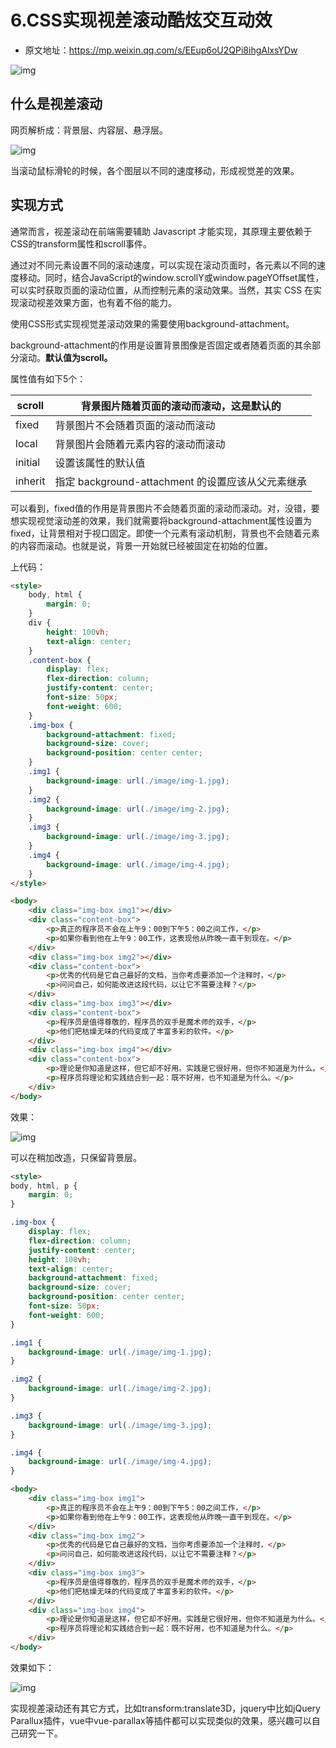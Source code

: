 # 6.CSS实现视差滚动酷炫交互动效

- 原文地址：https://mp.weixin.qq.com/s/EEup6oU2QPi8ihgAlxsYDw



![img](/images/css/node/n10037.gif)



## 什么是视差滚动

网页解析成：背景层、内容层、悬浮层。

![img](/images/css/node/n10038.webp)

当滚动鼠标滑轮的时候，各个图层以不同的速度移动，形成视觉差的效果。



## 实现方式

通常而言，视差滚动在前端需要辅助 Javascript 才能实现，其原理主要依赖于CSS的transform属性和scroll事件。

通过对不同元素设置不同的滚动速度，可以实现在滚动页面时，各元素以不同的速度移动。同时，结合JavaScript的window.scrollY或window.pageYOffset属性，可以实时获取页面的滚动位置，从而控制元素的滚动效果。当然，其实 CSS 在实现滚动视差效果方面，也有着不俗的能力。

使用CSS形式实现视觉差滚动效果的需要使用background-attachment。

background-attachment的作用是设置背景图像是否固定或者随着页面的其余部分滚动。**默认值为scroll。**

属性值有如下5个：

| scroll  | 背景图片随着页面的滚动而滚动，这是默认的          |
| ------- | ------------------------------------------------- |
| fixed   | 背景图片不会随着页面的滚动而滚动                  |
| local   | 背景图片会随着元素内容的滚动而滚动                |
| initial | 设置该属性的默认值                                |
| inherit | 指定 background-attachment 的设置应该从父元素继承 |

可以看到，fixed值的作用是背景图片不会随着页面的滚动而滚动。对，没错，要想实现视觉滚动差的效果，我们就需要将background-attachment属性设置为fixed，让背景相对于视口固定。即使一个元素有滚动机制，背景也不会随着元素的内容而滚动。也就是说，背景一开始就已经被固定在初始的位置。

上代码：

```html
<style>
    body, html {
        margin: 0;
    }
    div {
        height: 100vh;
        text-align: center;
    }
    .content-box {
        display: flex;
        flex-direction: column;
        justify-content: center;
        font-size: 50px;
        font-weight: 600;
    }
    .img-box {
        background-attachment: fixed;
        background-size: cover;
        background-position: center center;
    }
    .img1 {
        background-image: url(./image/img-1.jpg);
    }
    .img2 {
        background-image: url(./image/img-2.jpg);
    }
    .img3 {
        background-image: url(./image/img-3.jpg);
    }
    .img4 {
        background-image: url(./image/img-4.jpg);
    }
</style>
```

```html
<body>
    <div class="img-box img1"></div>
    <div class="content-box">
        <p>真正的程序员不会在上午9：00到下午5：00之间工作，</p>
        <p>如果你看到他在上午9：00工作，这表现他从昨晚一直干到现在。</p>
    </div>
    <div class="img-box img2"></div>
    <div class="content-box">
        <p>优秀的代码是它自己最好的文档，当你考虑要添加一个注释时，</p>
        <p>问问自己，如何能改进这段代码，以让它不需要注释？</p>
    </div>
    <div class="img-box img3"></div>
    <div class="content-box">
        <p>程序员是值得尊敬的，程序员的双手是魔术师的双手，</p>
        <p>他们把枯燥无味的代码变成了丰富多彩的软件。</p>
    </div>
    <div class="img-box img4"></div>
    <div class="content-box">
        <p>理论是你知道是这样，但它却不好用。实践是它很好用，但你不知道是为什么。</p>
        <p>程序员将理论和实践结合到一起：既不好用，也不知道是为什么。</p>
    </div>
</body>
```

效果：

![img](/images/css/node/n10039.gif)

可以在稍加改造，只保留背景层。

```html
<style>
body, html, p {
    margin: 0;
}

.img-box {
    display: flex;
    flex-direction: column;
    justify-content: center;
    height: 100vh;
    text-align: center;
    background-attachment: fixed;
    background-size: cover;
    background-position: center center;
    font-size: 50px;
    font-weight: 600;
}

.img1 {
    background-image: url(./image/img-1.jpg);
}

.img2 {
    background-image: url(./image/img-2.jpg);
}

.img3 {
    background-image: url(./image/img-3.jpg);
}

.img4 {
    background-image: url(./image/img-4.jpg);
}
```

```html
<body>
    <div class="img-box img1">
        <p>真正的程序员不会在上午9：00到下午5：00之间工作，</p>
        <p>如果你看到他在上午9：00工作，这表现他从昨晚一直干到现在。</p>
    </div>
    <div class="img-box img2">
        <p>优秀的代码是它自己最好的文档，当你考虑要添加一个注释时，</p>
        <p>问问自己，如何能改进这段代码，以让它不需要注释？</p>
    </div>
    <div class="img-box img3">
        <p>程序员是值得尊敬的，程序员的双手是魔术师的双手，</p>
        <p>他们把枯燥无味的代码变成了丰富多彩的软件。</p>
    </div>
    <div class="img-box img4">
        <p>理论是你知道是这样，但它却不好用。实践是它很好用，但你不知道是为什么。</p>
        <p>程序员将理论和实践结合到一起：既不好用，也不知道是为什么。</p>
    </div>
</body>
```

效果如下：

![img](/images/css/node/n10040.gif)

实现视差滚动还有其它方式，比如transform:translate3D，jquery中比如jQuery Parallux插件，vue中vue-parallax等插件都可以实现类似的效果，感兴趣可以自己研究一下。